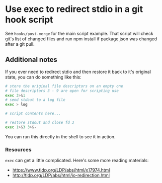 # Use exec to redirect stdio in a git hook script

See `hooks/post-merge` for the main script example. That script will check git's list of changed files and run npm install if package.json was changed after a git pull.

## Additional notes
If you ever need to redirect stdio and then restore it back to it's original state, you can do something like this:
```bash
# store the original file descriptors on an empty one
# file descriptors 3 - 9 are open for scripting use
exec 3>&1
# send stdout to a log file
exec > log

# script contents here...

# restore stdout and close fd 3
exec 1>&3 3>&-
```
You can run this directly in the shell to see it in action.

### Resources
`exec` can get a little complicated. Here's some more reading materials:
- https://www.tldp.org/LDP/abs/html/x17974.html
- http://tldp.org/LDP/abs/html/io-redirection.html
